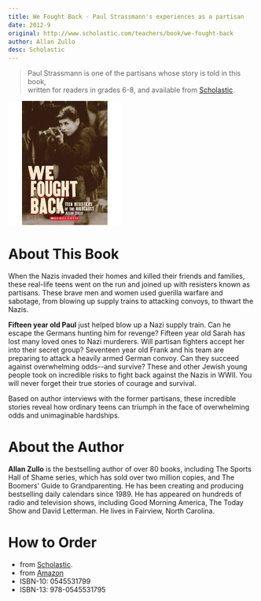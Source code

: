 ```yaml
---
title: We Fought Back - Paul Strassmann's experiences as a partisan
date: 2012-9
original: http://www.scholastic.com/teachers/book/we-fought-back
author: Allan Zullo
desc: Scholastic
---
```


> Paul Strassmann is one of the partisans whose story is told
> in this book, <br/>written for readers in grades 6-8, and available
> from [Scholastic](http://www.scholastic.com/teachers/book/we-fought-back).

![We Fought Back: book cover](we-fought.jpg)

# About This Book

When the Nazis invaded their homes and killed their friends and
families, these real-life teens went on the run and joined up with
resisters known as partisans. These brave men and women used guerilla
warfare and sabotage, from blowing up supply trains to attacking
convoys, to thwart the Nazis.

**Fifteen year old Paul** just helped blow up a Nazi supply train. Can he
escape the Germans hunting him for revenge? Fifteen year old Sarah has
lost many loved ones to Nazi murderers. Will partisan fighters accept
her into their secret group? Seventeen year old Frank and his team are
preparing to attack a heavily armed German convoy. Can they succeed
against overwhelming odds--and survive? These and other Jewish young
people took on incredible risks to fight back against the Nazis in
WWII. You will never forget their true stories of courage and
survival.

Based on author interviews with the former partisans, these incredible
stories reveal how ordinary teens can triumph in the face of
overwhelming odds and unimaginable hardships.

# About the Author

**Allan Zullo** is the bestselling author of over 80 books, including The
Sports Hall of Shame series, which has sold over two million copies,
and The Boomers' Guide to Grandparenting. He has been creating and
producing bestselling daily calendars since 1989. He has appeared on
hundreds of radio and television shows, including Good Morning
America, The Today Show and David Letterman. He lives in Fairview,
North Carolina.

# How to Order
* from [Scholastic](http://www.scholastic.com/teachers/book/we-fought-back).
* from [Amazon](http://www.amazon.com/We-Fought-Back-Resisters-Holocaust/dp/0545531799)
* ISBN-10: 0545531799
* ISBN-13: 978-0545531795
